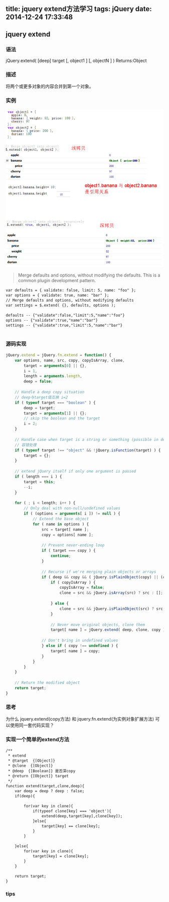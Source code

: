 title: jquery extend方法学习
tags: jQuery
date: 2014-12-24 17:33:48
---

## jquery extend

### 语法
jQuery.extend( [deep] target [, object1 ] [, objectN ] )  Returns:Object

### 描述
将两个或更多对象的内容合并到第一个对象。

### 实例
![jquery-extend-example](/img/jquery-extend-example.png)

> Merge defaults and options, without modifying the defaults. This is a common plugin development pattern.
```
var defaults = { validate: false, limit: 5, name: "foo" };
var options = { validate: true, name: "bar" };
// Merge defaults and options, without modifying defaults
var settings = $.extend( {}, defaults, options );

defaults -- {"validate":false,"limit":5,"name":"foo"}
options -- {"validate":true,"name":"bar"}
settings -- {"validate":true,"limit":5,"name":"bar"}
 
```

### 源码实现

``` javascript
jQuery.extend = jQuery.fn.extend = function() {
    var options, name, src, copy, copyIsArray, clone,
        target = arguments[0] || {},
        i = 1,
        length = arguments.length,
        deep = false;

    // Handle a deep copy situation
    // deep与target值互换 i=2
    if ( typeof target === "boolean" ) {
        deep = target;
        target = arguments[1] || {};
        // skip the boolean and the target
        i = 2;
    }

    // Handle case when target is a string or something (possible in deep copy)
    // 容错处理
    if ( typeof target !== "object" && !jQuery.isFunction(target) ) {
        target = {};
    }

    // extend jQuery itself if only one argument is passed
    if ( length === i ) {
        target = this;
        --i;
    }

    for ( ; i < length; i++ ) {
        // Only deal with non-null/undefined values
        if ( (options = arguments[ i ]) != null ) {
            // Extend the base object
            for ( name in options ) {
                src = target[ name ];
                copy = options[ name ];

                // Prevent never-ending loop
                if ( target === copy ) {
                    continue;
                }

                // Recurse if we're merging plain objects or arrays
                if ( deep && copy && ( jQuery.isPlainObject(copy) || (copyIsArray = jQuery.isArray(copy)) ) ) {
                    if ( copyIsArray ) {
                        copyIsArray = false;
                        clone = src && jQuery.isArray(src) ? src : [];

                    } else {
                        clone = src && jQuery.isPlainObject(src) ? src : {};
                    }

                    // Never move original objects, clone them
                    target[ name ] = jQuery.extend( deep, clone, copy );

                // Don't bring in undefined values
                } else if ( copy !== undefined ) {
                    target[ name ] = copy;
                }
            }
        }
    }

    // Return the modified object
    return target;
}
```

### 思考
为什么 jquery.extend(copy方法) 和 jquery.fn.extend(为实例对象扩展方法) 可以使用同一套代码实现？

### 实现一个简单的extend方法
```
/**
 * extend
 * @target  {[Object]} 
 * @clone  {[Object]}
 * @deep  {[Boolean]} 是否深copy
 * @return {[Object]} target 
 */
function extend(target,clone,deep){
    var deep = deep ? deep : false;
    if(deep){

        for(var key in clone){
            if(typeof clone[key] === 'object'){
                extend(deep,target[key],clone[key]);
            }else{
                target[key] == clone[key];
            }
        }

    }else{
        for(var key in clone){
            target[key] = clone[key];
        }
    }

    return target;
}
```

### tips





